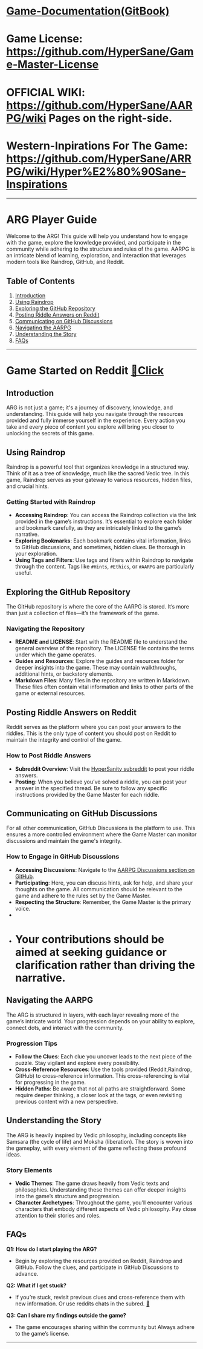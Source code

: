 # [Game-Documentation(GitBook)](https://hypersanity.gitbook.io/hypersanity/)

# Game License: https://github.com/HyperSane/Game-Master-License

# OFFICIAL WIKI: https://github.com/HyperSane/AARPG/wiki Pages on the right-side.

# Western-Inpirations For The Game: https://github.com/HyperSane/ARRPG/wiki/Hyper%E2%80%90Sane-Inspirations
---

# ARG Player Guide

Welcome to the ARG! This guide will help you understand how to engage with the game, explore the knowledge provided, and participate in the community while adhering to the structure and rules of the game. AARPG is an intricate blend of learning, exploration, and interaction that leverages modern tools like Raindrop, GitHub, and Reddit.

## Table of Contents
1. [Introduction](#introduction)
2. [Using Raindrop](#using-raindrop)
3. [Exploring the GitHub Repository](#exploring-the-github-repository)
4. [Posting Riddle Answers on Reddit](#posting-riddle-answers-on-reddit)
5. [Communicating on GitHub Discussions](#communicating-on-github-discussions)
6. [Navigating the AARPG](#navigating-the-aarpg)
7. [Understanding the Story](#understanding-the-story)
8. [FAQs](#faqs)

---
# Game Started on Reddit [🔁Click](https://www.reddit.com/r/HyperSanity/comments/1etbvra/what_is_vedic_wip/)


## Introduction

ARG is not just a game; it's a journey of discovery, knowledge, and understanding. This guide will help you navigate through the resources provided and fully immerse yourself in the experience. Every action you take and every piece of content you explore will bring you closer to unlocking the secrets of this game.

## Using Raindrop

Raindrop is a powerful tool that organizes knowledge in a structured way. Think of it as a tree of knowledge, much like the sacred Vedic tree. In this game, Raindrop serves as your gateway to various resources, hidden files, and crucial hints.

### Getting Started with Raindrop
- **Accessing Raindrop**: You can access the Raindrop collection via the link provided in the game’s instructions. It’s essential to explore each folder and bookmark carefully, as they are intricately linked to the game’s narrative.
- **Exploring Bookmarks**: Each bookmark contains vital information, links to GitHub discussions, and sometimes, hidden clues. Be thorough in your exploration.
- **Using Tags and Filters**: Use tags and filters within Raindrop to navigate through the content. Tags like `#Hints`, `#Ethics`, or `#AARPG` are particularly useful.

## Exploring the GitHub Repository

The GitHub repository is where the core of the AARPG is stored. It’s more than just a collection of files—it’s the framework of the game.

### Navigating the Repository
- **README and LICENSE**: Start with the README file to understand the general overview of the repository. The LICENSE file contains the terms under which the game operates.
- **Guides and Resources**: Explore the guides and resources folder for deeper insights into the game. These may contain walkthroughs, additional hints, or backstory elements.
- **Markdown Files**: Many files in the repository are written in Markdown. These files often contain vital information and links to other parts of the game or external resources.

## Posting Riddle Answers on Reddit

Reddit serves as the platform where you can post your answers to the riddles. This is the only type of content you should post on Reddit to maintain the integrity and control of the game.

### How to Post Riddle Answers
- **Subreddit Overview**: Visit the [HyperSanity subreddit](https://www.reddit.com/r/HyperSanity/) to post your riddle answers.
- **Posting**: When you believe you’ve solved a riddle, you can post your answer in the specified thread. Be sure to follow any specific instructions provided by the Game Master for each riddle.

## Communicating on GitHub Discussions

For all other communication, GitHub Discussions is the platform to use. This ensures a more controlled environment where the Game Master can monitor discussions and maintain the game's integrity.

### How to Engage in GitHub Discussions
- **Accessing Discussions**: Navigate to the [AARPG Discussions section on GitHub](https://github.com/HyperSane/AARPG/discussions).
- **Participating**: Here, you can discuss hints, ask for help, and share your thoughts on the game. All communication should be relevant to the game and adhere to the rules set by the Game Master.
- **Respecting the Structure**: Remember, the Game Master is the primary voice.
-
- # Your contributions should be aimed at seeking guidance or clarification rather than driving the narrative.

## Navigating the AARPG

The ARG is structured in layers, with each layer revealing more of the game’s intricate world. Your progression depends on your ability to explore, connect dots, and interact with the community.

### Progression Tips
- **Follow the Clues**: Each clue you uncover leads to the next piece of the puzzle. Stay vigilant and explore every possibility.
- **Cross-Reference Resources**: Use the tools provided (Reddit,Raindrop, GitHub) to cross-reference information. This cross-referencing is vital for progressing in the game.
- **Hidden Paths**: Be aware that not all paths are straightforward. Some require deeper thinking, a closer look at the tags, or even revisiting previous content with a new perspective.

## Understanding the Story

The ARG is heavily inspired by Vedic philosophy, including concepts like Samsara (the cycle of life) and Moksha (liberation). The story is woven into the gameplay, with every element of the game reflecting these profound ideas.

### Story Elements
- **Vedic Themes**: The game draws heavily from Vedic texts and philosophies. Understanding these themes can offer deeper insights into the game’s structure and progression.
- **Character Archetypes**: Throughout the game, you’ll encounter various characters that embody different aspects of Vedic philosophy. Pay close attention to their stories and roles.

## FAQs

**Q1: How do I start playing the ARG?**
- Begin by exploring the resources provided on Reddit, Raindrop and GitHub. Follow the clues, and participate in GitHub Discussions to advance.

**Q2: What if I get stuck?**
- If you’re stuck, revisit previous clues and cross-reference them with new information. Or use reddits chats in the subred.
[🔁](https://www.reddit.com/r/HyperSanity/comments/1etbvra/what_is_vedic_wip/)

**Q3: Can I share my findings outside the game?**
- The game encourages sharing within the community but Always adhere to the game’s license.

---

